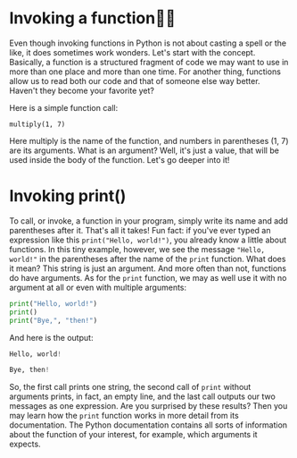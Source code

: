 #  Invoking a function🤔😃
Even though invoking functions in Python is not about casting a spell or the like, it does sometimes work wonders. Let's start with the concept. Basically, a function is a structured fragment of code we may want to use in more than one place and more than one time. For another thing, functions allow us to read both our code and that of someone else way better. Haven't they become your favorite yet?

Here is a simple function call:

`multiply(1, 7)`

Here multiply is the name of the function, and numbers in parentheses (1, 7) are its arguments. What is an argument? Well, it's just a value, that will be used inside the body of the function. Let's go deeper into it!



# Invoking print()
To call, or invoke, a function in your program, simply write its name and add parentheses after it. That's all it takes! Fun fact: if you've ever typed an expression like this `print("Hello, world!")`, you already know a little about functions. In this tiny example, however, we see the message `"Hello, world!"` in the parentheses after the name of the `print` function. What does it mean? This string is just an argument. And more often than not, functions do have arguments. As for the `print` function, we may as well use it with no argument at all or even with multiple arguments:



```python
print("Hello, world!")
print()
print("Bye,", "then!")
```

And here is the output:

```python
Hello, world!

Bye, then!
```


So, the first call prints one string, the second call of `print` without arguments prints, in fact, an empty line, and the last call outputs our two messages as one expression. Are you surprised by these results? Then you may learn how the `print` function works in more detail from its documentation. The Python documentation contains all sorts of information about the function of your interest, for example, which arguments it expects.





